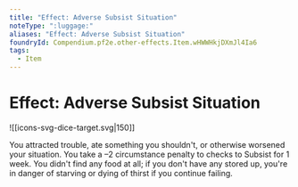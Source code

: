 ```yaml
---
title: "Effect: Adverse Subsist Situation"
noteType: ":luggage:"
aliases: "Effect: Adverse Subsist Situation"
foundryId: Compendium.pf2e.other-effects.Item.wHWWHkjDXmJl4Ia6
tags:
  - Item
---
```


# Effect: Adverse Subsist Situation
![[icons-svg-dice-target.svg|150]]

You attracted trouble, ate something you shouldn't, or otherwise worsened your situation. You take a –2 circumstance penalty to checks to Subsist for 1 week. You didn't find any food at all; if you don't have any stored up, you're in danger of starving or dying of thirst if you continue failing.
